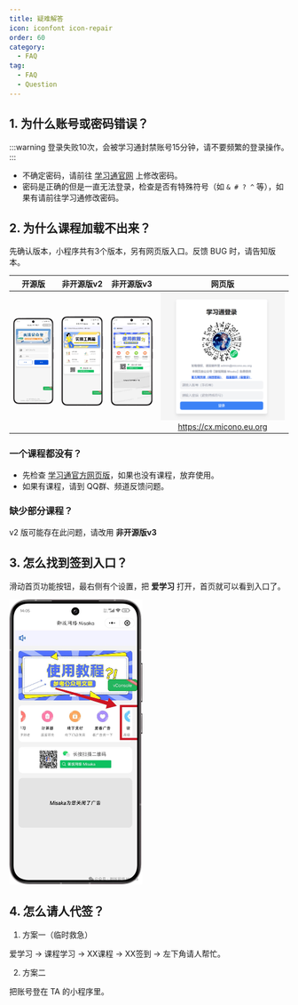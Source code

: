 ```yaml
---
title: 疑难解答
icon: iconfont icon-repair
order: 60
category:
  - FAQ
tag:
  - FAQ
  - Question
---
```


## 1. 为什么账号或密码错误？

:::warning
登录失败10次，会被学习通封禁账号15分钟，请不要频繁的登录操作。
:::

+ 不确定密码，请前往 [学习通官网](https://i.chaoxing.com) 上修改密码。
+ 密码是正确的但是一直无法登录，检查是否有特殊符号（如 `& # ? ^` 等），如果有请前往学习通修改密码。

## 2. 为什么课程加载不出来？

先确认版本，小程序共有3个版本，另有网页版入口。反馈 BUG 时，请告知版本。

| 开源版 | 非开源版v2 | 非开源版v3 | 网页版 |
| :---: | :---: | :---: | :---: |
| <img src="/image/guide/小程序v0.jpg" style="width: min(30vw, 240px)" /> | <img src="/image/guide/小程序v2.jpg" style="width: min(30vw, 240px)" /> | <img src="/image/guide/小程序v3.jpg" style="width: min(30vw, 240px)" /> | <img src="/image/guide/网页版.jpg" style="width: min(30vw, 240px)" /> <https://cx.micono.eu.org> |

### 一个课程都没有？

+ 先检查 [学习通官方网页版](https://i.chaoxing.com)，如果也没有课程，放弃使用。
+ 如果有课程，请到 QQ群、频道反馈问题。

### 缺少部分课程？

v2 版可能存在此问题，请改用 **非开源版v3**

## 3. 怎么找到签到入口？

滑动首页功能按钮，最右侧有个设置，把 **爱学习** 打开，首页就可以看到入口了。

<img src="/image/guide/签到入口.jpg" style="width: min(30vw, 240px)" />

## 4. 怎么请人代签？

1. 方案一（临时救急）

爱学习 -> 课程学习 -> XX课程 -> XX签到 -> 左下角请人帮忙。

2. 方案二

把账号登在 TA 的小程序里。